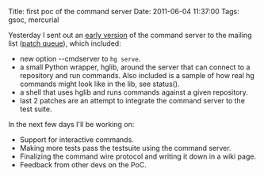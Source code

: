 Title: first poc of the command server
Date: 2011-06-04 11:37:00
Tags: gsoc, mercurial

Yesterday I sent out an [early version](http://article.gmane.org/gmane.comp.version-control.mercurial.devel/42131) of the command server to the mailing list ([patch queue][]), which included:

- new option --cmdserver to `hg serve`.
- a small Python wrapper, hglib, around the server that can connect to a repository and run commands. Also included is a sample of how real hg commands might look like in the lib, see status().
- a shell that uses hglib and runs commands against a given repository.
- last 2 patches are an attempt to integrate the command server to the test suite.

In the next few days I'll be working on:

- Support for interactive commands.
- Making more tests pass the testsuite using the command server.
- Finalizing the command wire protocol and writing it down in a wiki page.
- Feedback from other devs on the PoC.

[patch queue]: https://bitbucket.org/idank/hg-cmdserver
